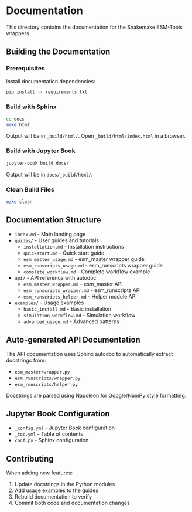 # Documentation

This directory contains the documentation for the Snakemake ESM-Tools wrappers.

## Building the Documentation

### Prerequisites

Install documentation dependencies:

```bash
pip install -r requirements.txt
```

### Build with Sphinx

```bash
cd docs
make html
```

Output will be in `_build/html/`. Open `_build/html/index.html` in a browser.

### Build with Jupyter Book

```bash
jupyter-book build docs/
```

Output will be in `docs/_build/html/`.

### Clean Build Files

```bash
make clean
```

## Documentation Structure

- `index.md` - Main landing page
- `guides/` - User guides and tutorials
  - `installation.md` - Installation instructions
  - `quickstart.md` - Quick start guide
  - `esm_master_usage.md` - esm_master wrapper guide
  - `esm_runscripts_usage.md` - esm_runscripts wrapper guide
  - `complete_workflow.md` - Complete workflow example
- `api/` - API reference with autodoc
  - `esm_master_wrapper.md` - esm_master API
  - `esm_runscripts_wrapper.md` - esm_runscripts API
  - `esm_runscripts_helper.md` - Helper module API
- `examples/` - Usage examples
  - `basic_install.md` - Basic installation
  - `simulation_workflow.md` - Simulation workflow
  - `advanced_usage.md` - Advanced patterns

## Auto-generated API Documentation

The API documentation uses Sphinx autodoc to automatically extract docstrings from:
- `esm_master/wrapper.py`
- `esm_runscripts/wrapper.py`
- `esm_runscripts/helper.py`

Docstrings are parsed using Napoleon for Google/NumPy style formatting.

## Jupyter Book Configuration

- `_config.yml` - Jupyter Book configuration
- `_toc.yml` - Table of contents
- `conf.py` - Sphinx configuration

## Contributing

When adding new features:
1. Update docstrings in the Python modules
2. Add usage examples to the guides
3. Rebuild documentation to verify
4. Commit both code and documentation changes
